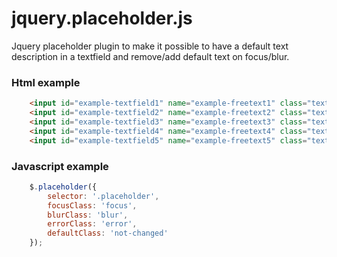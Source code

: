 jquery.placeholder.js
=====================

Jquery placeholder plugin to make it possible to have a default text description in a textfield and remove/add default text on focus/blur.

### Html example
```html
	<input id="example-textfield1" name="example-freetext1" class="text placeholder not-changed" type="text" value="My default value here" /> <br />
	<input id="example-textfield2" name="example-freetext2" class="text placeholder not-changed" type="text" value="Another default value here" /> <br />
	<input id="example-textfield3" name="example-freetext3" class="text placeholder not-changed" type="text" value="Here too..." /> <br />
	<input id="example-textfield4" name="example-freetext4" class="text placeholder not-changed" type="text" value="And here..." /> <br />
	<input id="example-textfield5" name="example-freetext5" class="text placeholder not-changed" type="text" value="Well, you get it..." />
```

### Javascript example 
```javascript
	$.placeholder({
		selector: '.placeholder',
		focusClass: 'focus',
		blurClass: 'blur',
		errorClass: 'error',
		defaultClass: 'not-changed'
	});
```
